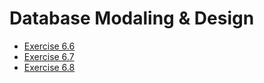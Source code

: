 # Database Modaling & Design

- [Exercise 6.6](https://github.com/diazgilberto/dbmm-exercise/blob/master/exercise-6-6.md)
- [Exercise 6.7](https://github.com/diazgilberto/dbmm-exercise/blob/master/exercise-6-7.md)
- [Exercise 6.8](https://github.com/diazgilberto/dbmm-exercise/blob/master/exercise-6-8.md)

